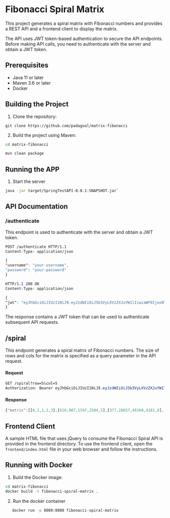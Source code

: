 # Fibonacci Spiral Matrix


This project generates a spiral matrix with Fibonacci numbers and provides a REST API and a frontend client to display the matrix.

The API uses JWT token-based authentication to secure the API endpoints. Before making API calls, you need to authenticate with the server and obtain a JWT token.

## Prerequisites

- Java 11 or later
- Maven 3.6 or later
- Docker

## Building the Project

1. Clone the repository:

`git clone https://github.com/padagoal/matrix-fibonacci`

2. Build the project using Maven:

 ```bash
cd matrix-fibonacci

mvn clean package
```
## Running the APP

1. Start the server
 ```bash
java -jar target/SpringTestAPI-0.0.1-SNAPSHOT.jar`
 ```

## API Documentation

### /authenticate
This endpoint is used to authenticate with the server and obtain a JWT token.


```css
POST /authenticate HTTP/1.1
Content-Type: application/json

{
"username": "your-username",
"password": "your-password"
}
```
```css
HTTP/1.1 200 OK
Content-Type: application/json

{
"jwt": "eyJhbGciOiJIUzI1NiJ9.eyJzdWIiOiJ5b3VyLXVzZXJuYW1lIiwiaWF0IjoxNTE2MjM5MDIyLCJleHAiOjE1MTYyNDM4MjJ9.8UPsLs48QZcLlZ3qJRL43BVLv97GwtprcbxrtT-AwFM"
}
```
The response contains a JWT token that can be used to authenticate subsequent API requests.

## /spiral
This endpoint generates a spiral matrix of Fibonacci numbers. The size of rows and cols for the matrix is specified as a query parameter in the API request.

#### Request
```css
GET /spiral?row=5&col=5
Authorization: Bearer eyJhbGciOiJIUzI1NiJ9.eyJzdWIiOiJ5b3VyLXVzZXJuYW1lIiwiaWF0IjoxNTE2MjM5MDIyLCJleHAiOjE1MTYyNDM4MjJ9.8UPsLs48QZcLlZ3qJRL43BVLv97GwtprcbxrtT-AwFM
```
#### Response
```javascript
{"matrix":[[0,1,1,2,3],[610,987,1597,2584,5],[377,28657,46368,4181,8],[233,17711,10946,6765,13],[144,89,55,34,21]]}
```

## Frontend Client

A sample HTML file that uses jQuery to consume the Fibonacci Spiral API is provided in the frontend directory. 
To use the frontend client, open the `frontend/index.html` file in your web browser and follow the instructions.


## Running with Docker

1. Build the Docker image:
```bash
cd matrix-fibonacci
docker build -t fibonacci-spiral-matrix .
```

2. Run the docker container
```bash
   docker run -p 8080:8080 fibonacci-spiral-matrix
```
